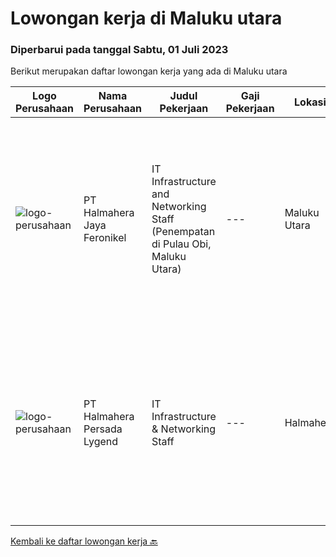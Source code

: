 
  # Lowongan kerja di Maluku utara

  ### Diperbarui pada tanggal Sabtu, 01 Juli 2023

  Berikut merupakan daftar lowongan kerja yang ada di Maluku utara

  |Logo Perusahaan | Nama Perusahaan | Judul Pekerjaan | Gaji Pekerjaan | Lokasi | Deskripsi | Tanggal diunggah | Pranala |
  | -------------- | --------------- | --------------- | --------- | --------- | -------------- | ------- | ----------- |
  |![logo-perusahaan](https://image-service-cdn.seek.com.au/5582002035ae62ec1974f28a6c0ebc18f930b553/ee4dce1061f3f616224767ad58cb2fc751b8d2dc)|PT Halmahera Jaya Feronikel|IT Infrastructure and Networking Staff (Penempatan di Pulau Obi, Maluku Utara)|---|Maluku Utara|Job Description : Provide technical support to the development of the infrastructure systems and services Define, order, and monitor installation and...|Jumat, 30 Juni 2023|https://www.jobstreet.co.id/id/job/it-infrastructure-and-networking-staff-penempatan-di-pulau-obi-maluku-utara-4389204?token=0~edc3eb19-2b77-484f-873a-118b6f028146&sectionRank=1&jobId=jobstreet-id-job-4389204|
|![logo-perusahaan](https://i.ibb.co/sqvTCh9/112815900-stock-vector-no-image-available-icon-flat-vector.webp)|PT Halmahera Persada Lygend|IT Infrastructure & Networking Staff|---|Halmahera|Job Description : Provide technical support to the development of the infrastructure systems and services Define, order, and monitor installation and...|Jumat, 09 Juni 2023|https://www.jobstreet.co.id/id/job/it-infrastructure-networking-staff-4365216?token=0~edc3eb19-2b77-484f-873a-118b6f028146&sectionRank=2&jobId=jobstreet-id-job-4365216|


  [Kembali ke daftar lowongan kerja 🔙](../README.md#daftar-lowongan-kerja)
  